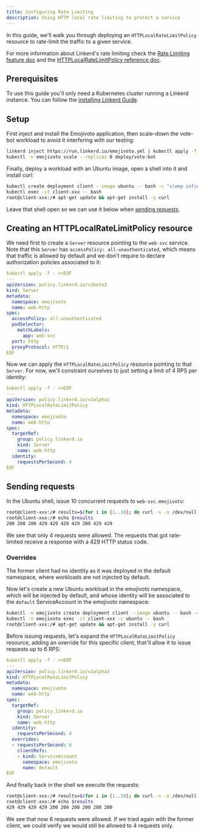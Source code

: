 ```yaml
---
title: Configuring Rate Limiting
description: Using HTTP local rate limiting to protect a service
---
```


In this guide, we'll walk you through deploying an `HTTPLocalRateLimitPolicy`
resource to rate-limit the traffic to a given service.

For more information about Linkerd's rate limiting check the [Rate Limiting
feature doc](../../features/rate-limiting/) and the [HTTPLocalRateLimitPolicy
reference doc](../../reference/rate-limiting/).

## Prerequisites

To use this guide you'll only need a Kubernetes cluster running a Linkerd
instance. You can follow the [installing Linkerd Guide](../install/).

## Setup

First inject and install the Emojivoto application, then scale-down the vote-bot
workload to avoid it interfering with our testing:

```bash
linkerd inject https://run.linkerd.io/emojivoto.yml | kubectl apply -f -
kubectl -n emojivoto scale --replicas 0 deploy/vote-bot
```

Finally, deploy a workload with an Ubuntu image, open a shell into it and
install curl:

```bash
kubectl create deployment client --image ubuntu -- bash -c "sleep infinity"
kubectl exec -it client-xxx -- bash
root@client-xxx:/# apt-get update && apt-get install -y curl
```

Leave that shell open so we can use it below when [sending
requests](#sending-requests).

## Creating an HTTPLocalRateLimitPolicy resource

We need first to create a `Server` resource pointing to the `web-svc` service.
Note that this `Server` has `accessPolicy: all-unauthenticated`, which means
that traffic is allowed by default and we don't require to declare authorization
policies associated to it:

```yaml
kubectl apply -f - <<EOF
---
apiVersion: policy.linkerd.io/v1beta3
kind: Server
metadata:
  namespace: emojivoto
  name: web-http
spec:
  accessPolicy: all-unauthenticated
  podSelector:
    matchLabels:
      app: web-svc
  port: http
  proxyProtocol: HTTP/1
EOF
```

Now we can apply the `HTTPLocalRateLimitPolicy` resource pointing to that
`Server`. For now, we'll constraint ourselves to just setting a limit of 4 RPS
per identity:

```yaml
kubectl apply -f - <<EOF
---
apiVersion: policy.linkerd.io/v1alpha1
kind: HTTPLocalRateLimitPolicy
metadata:
  namespace: emojivoto
  name: web-http
spec:
  targetRef:
    group: policy.linkerd.io
    kind: Server
    name: web-http
  identity:
    requestsPerSecond: 4
EOF
```

## Sending requests

In the Ubuntu shell, issue 10 concurrent requests to `web-svc.emojivoto`:

```bash
root@client-xxx:/# results=$(for i in {1..10}; do curl -s -o /dev/null -w "%{http_code}\n" "http://web-svc.emojivoto" & done; wait)
root@client-xxx:/# echo $results
200 200 200 429 429 429 429 200 429 429
```

We see that only 4 requests were allowed. The requests that got rate-limited
receive a response with a 429 HTTP status code.

### Overrides

The former client had no identity as it was deployed in the default namespace,
where workloads are not injected by default.

Now let's create a new Ubuntu workload in the emojivoto namespace, which will be
injected by default, and whose identity will be associated to the `default`
ServiceAccount in the emojivoto namespace:

```bash
kubectl -n emojivoto create deployment client --image ubuntu -- bash -c "sleep infinity"
kubectl -n emojivoto exec -it client-xxx -c ubuntu -- bash
root@client-xxx:/# apt-get update && apt-get install -y curl
```

Before issuing requests, let's expand the `HTTPLocalRateLimitPolicy` resource,
adding an override for this specific client, that'll allow it to issue requests
up to 6 RPS:

```yaml
kubectl apply -f - <<EOF
---
apiVersion: policy.linkerd.io/v1alpha1
kind: HTTPLocalRateLimitPolicy
metadata:
  namespace: emojivoto
  name: web-http
spec:
  targetRef:
    group: policy.linkerd.io
    kind: Server
    name: web-http
  identity:
    requestsPerSecond: 4
  overrides:
  - requestsPerSecond: 6
    clientRefs:
    - kind: ServiceAccount
      namespace: emojivoto
      name: default
EOF
```

And finally back in the shell we execute the requests:

```bash
root@client-xxx:/# results=$(for i in {1..10}; do curl -s -o /dev/null -w "%{http_code}\n" "http://web-svc.emojivoto" & done; wait)
root@client-xxx:/# echo $results
429 429 429 429 200 200 200 200 200 200
```

We see that now 6 requests were allowed. If we tried again with the former
client, we could verify we would still be allowed to 4 requests only.
